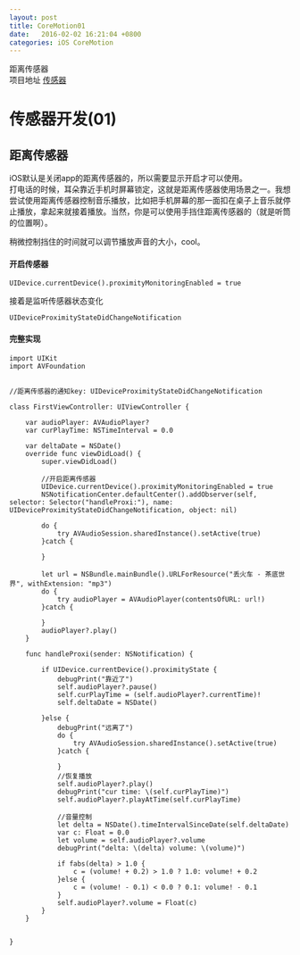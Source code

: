 ```yaml
---
layout: post
title: CoreMotion01
date:   2016-02-02 16:21:04 +0800
categories: iOS CoreMotion
---
```

距离传感器  
项目地址 [传感器](https://github.com/helapu/coremotionSample)

<!--more-->

# 传感器开发(01)

## 距离传感器

iOS默认是关闭app的距离传感器的，所以需要显示开启才可以使用。  
打电话的时候，耳朵靠近手机时屏幕锁定，这就是距离传感器使用场景之一。我想尝试使用距离传感器控制音乐播放，比如把手机屏幕的那一面扣在桌子上音乐就停止播放，拿起来就接着播放。当然，你是可以使用手挡住距离传感器的（就是听筒的位置啊）。  

稍微控制挡住的时间就可以调节播放声音的大小，cool。  

#### 开启传感器

    UIDevice.currentDevice().proximityMonitoringEnabled = true

接着是监听传感器状态变化  

    UIDeviceProximityStateDidChangeNotification


#### 完整实现



    import UIKit
    import AVFoundation


    //距离传感器的通知key: UIDeviceProximityStateDidChangeNotification

    class FirstViewController: UIViewController {

        var audioPlayer: AVAudioPlayer?
        var curPlayTime: NSTimeInterval = 0.0

        var deltaDate = NSDate()
        override func viewDidLoad() {
            super.viewDidLoad()

            //开启距离传感器
            UIDevice.currentDevice().proximityMonitoringEnabled = true
            NSNotificationCenter.defaultCenter().addObserver(self, selector: Selector("handleProxi:"), name: UIDeviceProximityStateDidChangeNotification, object: nil)

            do {
                try AVAudioSession.sharedInstance().setActive(true)
            }catch {

            }

            let url = NSBundle.mainBundle().URLForResource("丢火车 - 茶底世界", withExtension: "mp3")
            do {
                try audioPlayer = AVAudioPlayer(contentsOfURL: url!)
            }catch {

            }
            audioPlayer?.play()
        }

        func handleProxi(sender: NSNotification) {

            if UIDevice.currentDevice().proximityState {
                debugPrint("靠近了")
                self.audioPlayer?.pause()
                self.curPlayTime = (self.audioPlayer?.currentTime)!
                self.deltaDate = NSDate()

            }else {
                debugPrint("远离了")
                do {
                    try AVAudioSession.sharedInstance().setActive(true)
                }catch {

                }
                //恢复播放
                self.audioPlayer?.play()
                debugPrint("cur time: \(self.curPlayTime)")
                self.audioPlayer?.playAtTime(self.curPlayTime)

                //音量控制
                let delta = NSDate().timeIntervalSinceDate(self.deltaDate)
                var c: Float = 0.0
                let volume = self.audioPlayer?.volume
                debugPrint("delta: \(delta) volume: \(volume)")

                if fabs(delta) > 1.0 {
                    c = (volume! + 0.2) > 1.0 ? 1.0: volume! + 0.2
                }else {
                    c = (volume! - 0.1) < 0.0 ? 0.1: volume! - 0.1
                }
                self.audioPlayer?.volume = Float(c)
            }
        }


    }
